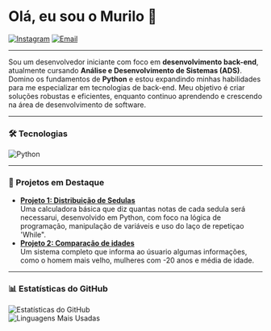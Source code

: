 # Olá, eu sou o Murilo 👋  

[![Instagram](https://img.shields.io/badge/-Instagram-BC2A8D?style=flat&logo=instagram&logoColor=white)](https://www.instagram.com/oo.farias)  [![Email](https://img.shields.io/badge/-Email-D14836?style=flat&logo=gmail&logoColor=white)](mailto:murilosaueressyfarias@gmail.com)


---

Sou um desenvolvedor iniciante com foco em **desenvolvimento back-end**, atualmente cursando **Análise e Desenvolvimento de Sistemas (ADS)**. Domino os fundamentos de **Python** e estou expandindo minhas habilidades para me especializar em tecnologias de back-end. Meu objetivo é criar soluções robustas e eficientes, enquanto continuo aprendendo e crescendo na área de desenvolvimento de software.  

---

### 🛠️ Tecnologias  

![Python](https://img.shields.io/badge/-Python-3776AB?style=flat&logo=python&logoColor=white)  

---

### 🚀 Projetos em Destaque  

- **[Projeto 1: Distribuição de Sedulas](https://github.com/MuriloFariass/Distribution-of-Sedules/blob/main/71saque.py)**  
  Uma calculadora básica que diz quantas notas de cada sedula será necessarui, desenvolvido em Python, com foco na
  lógica de programação, manipulação de variáveis e uso do laço de repetiçao 'While".
- **[Projeto 2: Comparação de idades](https://github.com/MuriloFariass/compara-o-de-idade/blob/main/56media.py)**  
  Um sistema completo que informa ao úsuario algumas informações, como o homem mais velho, mulheres com -20 anos e média de idade.
  
---

### 📊 Estatísticas do GitHub  

![Estatísticas do GitHub](https://github-readme-stats.vercel.app/api?username=MuriloFariass&show_icons=true&theme=radical)  
![Linguagens Mais Usadas](https://github-readme-stats.vercel.app/api/top-langs/?username=MuriloFariass&layout=compact&theme=radical)  


